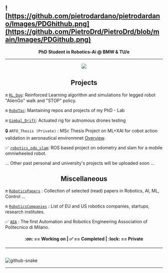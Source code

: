 ## ![https://github.com/pietrodardano/pietrodardano/Images/PDGhithub.png](https://github.com/PietroDrd/PietroDrd/blob/main/Images/PDGithub.png)

<p align="center">
 <b>PhD Student in Robotics-Ai @ BMW & TU/e</b>
</p>

___

<p align="center">
  <a href="https://skillicons.dev">
    <img src="https://skillicons.dev/icons?i=vscode,python,c,cpp,bash,cmake,anaconda,docker,git,github,pytorch,tensorflow,latex,linux,ubuntu,md,htmx,matlab,ros,stackoverflow,notion,obsidian,arduino,raspberrypi&perline=12" />
  </a>
</p>

<!--
&nbsp;
    
<p align="center", marginTop="100px">
<a href="#"><img align="center" src="https://github-readme-stats.vercel.app/api?username=PietroDrd&include_all_commits=true&bg_color=eeeeee&hide_border=true&show_icons=true&count_private=true&icon_color=009BFF&title_color=009BFF&text_color=009BFF" alt="Pietro's github stats" /> </a></p>

&nbsp;
-->


<h2 align="center"> Projects</h2>

:on: [`RL_Dog`](https://github.com/pietrodardano/RL_Dog): Reinforced Learning algorithm and simulations for legged robot "AlienGo" walk and "STOP" policy.

:on: [`RoboTac`](https://github.com/RoboTac-BMW): Mantaining repos and projects of my PhD - Lab

:on:  [`Gimbal_Drift`](https://github.com/pietrodardano/gimbal_drift): Actuated rig for autnomous drones testing

:lock: `ARTO_Thesis (Private)` : MSc Thesis Project on ML+XAI for cobot action validation in aeronautical environmnet [Overview](https://www.linkedin.com/posts/txtgroup_ai-robotics-innovation-activity-7180866636315267073-C0lW?utm_source=share&utm_medium=member_desktop).

:white_check_mark: [`robotics_odo_slam`](https://github.com/pietrodardano/robotics_odo_slam): ROS based project on odometry and slam for a mobile omniwheeled robot.

 ... Other past personal and university's projects will be uploaded soon ...

<!-- ------------------------------------------------------------------------------------------ -->
<h2 align="center"> Miscellaneous </h2>

:on: [`RoboticsPapers`](https://github.com/pietrodardano/RoboticsPapers) : Collection of selected (read) papers in Robotics, AI, ML, Control ...

:on: [`RoboticsCompanies`](https://github.com/pietrodardano/RoboticsCompanies) : List of EU and US robotics companies, startups, research institutes.
 
:white_check_mark: [`AEA`](https://www.aeapolimi.it) : The first Automation and Robotics Engineering Association of Politecnico di Milano.

<h4 align="center"> :on: == Working on | ✅ == Completed | :lock: == Private </h4>

___

<br clear="both">
<picture>
  <source media="(prefers-color-scheme: dark)" srcset="https://raw.githubusercontent.com/pietrodardano/pietrodardano/output/github-contribution-grid-snake-dark.svg" />
  <source media="(prefers-color-scheme: light)" srcset="https://raw.githubusercontent.com/pietrodardano/pietrodardano/output/github-contribution-grid-snake.svg" />
  <img alt="github-snake" src="github-snake.svg" />
</picture>

___

<!--
**PietroDrd/PietroDrd** is a ✨ _special_ ✨ repository because its `README.md` (this file) appears on your GitHub profile.

Here are some ideas to get you started:

- 🔭 I’m currently working on ...
- 🌱 I’m currently learning ...
- 👯 I’m looking to collaborate on ...
- 🤔 I’m looking for help with ...
- 💬 Ask me about ...
- 📫 How to reach me: ...
- ⚡ Fun fact: ...
-->
